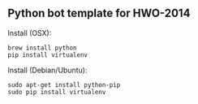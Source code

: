 ## Python bot template for HWO-2014

Install (OSX):

    brew install python
    pip install virtualenv

Install (Debian/Ubuntu):

    sudo apt-get install python-pip
    sudo pip install virtualenv
